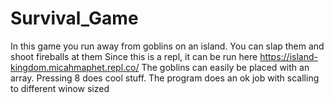 # Survival_Game
In this game you run away from goblins on an island. 
You can slap them and shoot fireballs at them
Since this is a repl, it can be run here
https://island-kingdom.micahmaphet.repl.co/
The goblins can easily be placed with an array. 
Pressing 8 does cool stuff.
The program does an ok job with scalling to different winow sized
